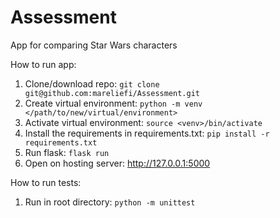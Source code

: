 # Assessment
App for comparing Star Wars characters

How to run app:

1. Clone/download repo:
   `git clone git@github.com:mareliefi/Assessment.git`
3. Create virtual environment:
   `python -m venv </path/to/new/virtual/environment>`
5. Activate virtual environment:
   `source <venv>/bin/activate`
7. Install the requirements in requirements.txt:
   `pip install -r requirements.txt`
9. Run flask:
    `flask run`
11. Open on hosting server:
    http://127.0.0.1:5000

How to run tests:

1. Run in root directory:
   `python -m unittest`
